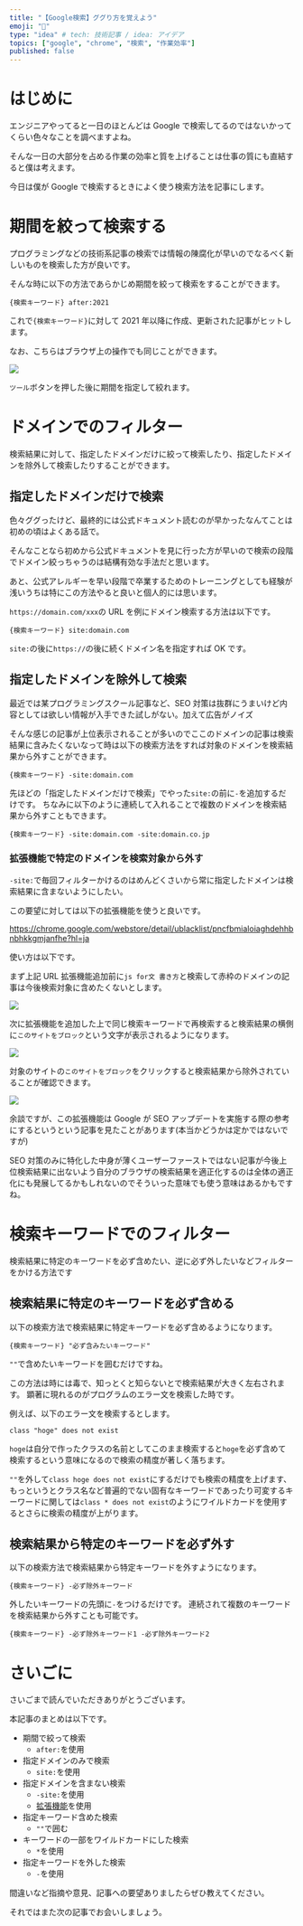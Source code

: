 ```yaml
---
title: "【Google検索】ググり方を覚えよう"
emoji: "🔎"
type: "idea" # tech: 技術記事 / idea: アイデア
topics: ["google", "chrome", "検索", "作業効率"]
published: false
---
```


# はじめに

エンジニアやってると一日のほとんどは Google で検索してるのではないかってくらい色々なことを調べますよね。

そんな一日の大部分を占める作業の効率と質を上げることは仕事の質にも直結すると僕は考えます。

今日は僕が Google で検索するときによく使う検索方法を記事にします。

# 期間を絞って検索する

プログラミングなどの技術系記事の検索では情報の陳腐化が早いのでなるべく新しいものを検索した方が良いです。

そんな時に以下の方法であらかじめ期間を絞って検索をすることができます。

`{検索キーワード} after:2021`

これで`{検索キーワード}`に対して 2021 年以降に作成、更新された記事がヒットします。

なお、こちらはブラウザ上の操作でも同じことができます。

![](https://storage.googleapis.com/zenn-user-upload/5d8c7bd8317f-20221213.png)

`ツール`ボタンを押した後に期間を指定して絞れます。

# ドメインでのフィルター

検索結果に対して、指定したドメインだけに絞って検索したり、指定したドメインを除外して検索したりすることができます。

## 指定したドメインだけで検索

色々ググったけど、最終的には公式ドキュメント読むのが早かったなんてことは初めの頃はよくある話で。

そんなことなら初めから公式ドキュメントを見に行った方が早いので検索の段階でドメイン絞っちゃうのは結構有効な手法だと思います。

あと、公式アレルギーを早い段階で卒業するためのトレーニングとしても経験が浅いうちは特にこの方法やると良いと個人的には思います。

`https://domain.com/xxx`の URL を例にドメイン検索する方法は以下です。

`{検索キーワード} site:domain.com`

`site:`の後に`https://`の後に続くドメイン名を指定すれば OK です。

## 指定したドメインを除外して検索

最近では某プログラミングスクール記事など、SEO 対策は抜群にうまいけど内容としては欲しい情報が入手できた試しがない。加えて広告がノイズ

そんな感じの記事が上位表示されることが多いのでここのドメインの記事は検索結果に含みたくないなって時は以下の検索方法をすれば対象のドメインを検索結果から外すことができます。

`{検索キーワード} -site:domain.com`

先ほどの「指定したドメインだけで検索」でやった`site:`の前に`-`を追加するだけです。
ちなみに以下のように連続して入れることで複数のドメインを検索結果から外すこともできます。

`{検索キーワード} -site:domain.com -site:domain.co.jp`

### 拡張機能で特定のドメインを検索対象から外す

`-site:`で毎回フィルターかけるのはめんどくさいから常に指定したドメインは検索結果に含まないようにしたい。

この要望に対しては以下の拡張機能を使うと良いです。

https://chrome.google.com/webstore/detail/ublacklist/pncfbmialoiaghdehhbnbhkkgmjanfhe?hl=ja

使い方は以下です。

まず上記 URL 拡張機能追加前に`js for文 書き方`と検索して赤枠のドメインの記事は今後検索対象に含めたくないとします。

![](https://storage.googleapis.com/zenn-user-upload/3f04213cbba7-20221213.png)

次に拡張機能を追加した上で同じ検索キーワードで再検索すると検索結果の横側に`このサイトをブロック`という文字が表示されるようになります。

![](https://storage.googleapis.com/zenn-user-upload/10a2feee9d96-20221213.png)

対象のサイトの`このサイトをブロック`をクリックすると検索結果から除外されていることが確認できます。

![](https://storage.googleapis.com/zenn-user-upload/1e2df2d38dc6-20221213.png)

余談ですが、この拡張機能は Google が SEO アップデートを実施する際の参考にするというという記事を見たことがあります(本当かどうかは定かではないですが)

SEO 対策のみに特化した中身が薄くユーザーファーストではない記事が今後上位検索結果に出ないよう自分のブラウザの検索結果を適正化するのは全体の適正化にも発展してるかもしれないのでそういった意味でも使う意味はあるかもですね。

# 検索キーワードでのフィルター

検索結果に特定のキーワードを必ず含めたい、逆に必ず外したいなどフィルターをかける方法です

## 検索結果に特定のキーワードを必ず含める

以下の検索方法で検索結果に特定キーワードを必ず含めるようになります。

`{検索キーワード} "必ず含みたいキーワード"`

`""`で含めたいキーワードを囲むだけですね。

この方法は時には毒で、知っとくと知らないとで検索結果が大きく左右されます。
顕著に現れるのがプログラムのエラー文を検索した時です。

例えば、以下のエラー文を検索するとします。

`class "hoge" does not exist`

`hoge`は自分で作ったクラスの名前としてこのまま検索すると`hoge`を必ず含めて検索するという意味になるので検索の精度が著しく落ちます。

`""`を外して`class hoge does not exist`にするだけでも検索の精度を上げます、もっというとクラス名など普遍的でない固有なキーワードであったり可変するキーワードに関しては`class * does not exist`のようにワイルドカードを使用するとさらに検索の精度が上がります。

## 検索結果から特定のキーワードを必ず外す

以下の検索方法で検索結果から特定キーワードを外すようになります。

`{検索キーワード} -必ず除外キーワード`

外したいキーワードの先頭に`-`をつけるだけです。
連続されて複数のキーワードを検索結果から外すことも可能です。

`{検索キーワード} -必ず除外キーワード1 -必ず除外キーワード2`

# さいごに

さいごまで読んでいただきありがとうございます。

本記事のまとめは以下です。

- 期間で絞って検索
  - `after:`を使用
- 指定ドメインのみで検索
  - `site:`を使用
- 指定ドメインを含まない検索
  - `-site:`を使用
  - [拡張機能](https://chrome.google.com/webstore/detail/ublacklist/pncfbmialoiaghdehhbnbhkkgmjanfhe?hl=ja)を使用
- 指定キーワード含めた検索
  - `""`で囲む
- キーワードの一部をワイルドカードにした検索
  - `*`を使用
- 指定キーワードを外した検索
  - `-`を使用

間違いなど指摘や意見、記事への要望ありましたらぜひ教えてください。

それではまた次の記事でお会いしましょう。
